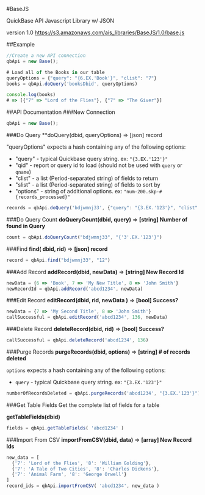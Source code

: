 #BaseJS

QuickBase API Javascript Library w/ JSON

version 1.0
https://s3.amazonaws.com/ais_libraries/BaseJS/1.0/base.js

##Example
```javascript
//Create a new API connection
qbApi = new Base();

# Load all of the Books in our table
queryOptions = {"query": "{6.EX.'Book'}", "clist": "7"}
books = qbApi.doQuery('booksDbid', queryOptions)

console.log(books)
# => [{"7" => "Lord of the Flies"}, {"7" => "The Giver"}]
```

##API Documentation
###New Connection

```javascript
qbApi = new Base();
```

###Do Query
**doQuery(dbid, queryOptions) => [json] record

"queryOptions" expects a hash containing any of the following options:

* "query" - typical Quickbase query string. ex: `"{3.EX.'123'}"`
* "qid" - report or query id to load (should not be used with `query` or `qname`)
* "clist" - a list (Period-separated string) of fields to return
* "slist" - a list (Period-separated string) of fields to sort by
* "options" - string of additional options. ex: `"num-200.skp-#{records_processed}"`

```javascript
records = qbApi.doQuery('bdjwmnj33', {"query": "{3.EX.'123'}", "clist": "3.6.10"})
```

###Do Query Count
**doQueryCount(dbid, query)** => **[string] Number of found in Query**

```javascript
count = qbApi.doQueryCount("bdjwmnj33", "{'3'.EX.'123'}")
```

###Find
**find( dbid, rid)** => **[json] record**
```javascript
record = qbApi.find("bdjwmnj33", "12")
```

###Add Record
**addRecord(dbid, newData)** => **[string] New Record Id**

```javascript
newData = {6 => 'Book', 7 => 'My New Title', 8 => 'John Smith'}
newRecordId = qbApi.addRecord('abcd1234', newData)
````

###Edit Record
**editRecord(dbid, rid, newData )** => **[bool] Success?**

```javascript
newData = {7 => 'My Second Title', 8 => 'John Smith'}
callSuccessful = qbApi.editRecord('abcd1234', 136, newData)
````

###Delete Record
**deleteRecord(dbid, rid)** => **[bool] Success?**

```javascript
callSuccessful = qbApi.deleteRecord('abcd1234', 136)
````

###Purge Records
**purgeRecords(dbid, options)** => **[string] # of records deleted**

`options` expects a hash containing any of the following options:

* `query` - typical Quickbase query string. ex: `"{3.EX.'123'}"`

```javascript
numberOfRecordsDeleted = qbApi.purgeRecords('abcd1234', "{3.EX.'123'}")
````

###Get Table Fields
Get the complete list of fields for a table

**getTableFields(dbid)**

```javascript
fields = qbApi.getTableFields( 'abcd1234' )
````

###Import From CSV
**importFromCSV(dbid, data)** => **[array] New Record Ids**

```javascript
new_data = [
  {'7': 'Lord of the Flies', '8': 'William Golding'},
  {'7': 'A Tale of Two Cities', '8': 'Charles Dickens'},
  {'7': 'Animal Farm', '8': 'George Orwell'}
]
record_ids = qbApi.importFromCSV( 'abcd1234', new_data )
````